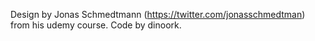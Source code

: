 Design by Jonas Schmedtmann (https://twitter.com/jonasschmedtman) from his udemy course. Code by dinoork.
